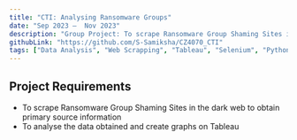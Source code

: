 ```yaml
---
title: "CTI: Analysing Ransomware Groups"
date: "Sep 2023 –  Nov 2023"
description: "Group Project: To scrape Ransomware Group Shaming Sites in the dark web to obtain primary source information and analyse the data obtained and create graphs on Tableau"
githubLink: "https://github.com/S-Samiksha/CZ4070_CTI"
tags: ["Data Analysis", "Web Scrapping", "Tableau", "Selenium", "Python"]
---
```


## Project Requirements

- To scrape Ransomware Group Shaming Sites in the dark web to obtain primary source information
- To analyse the data obtained and create graphs on Tableau

